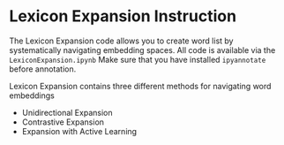 # Lexicon Expansion Instruction

The Lexicon Expansion code allows you to create word list by systematically navigating embedding spaces. All code is available via the `LexiconExpansion.ipynb` Make sure that you have installed `ipyannotate` before annotation.

Lexicon Expansion contains three different methods for navigating word embeddings

- Unidirectional Expansion
- Contrastive Expansion
- Expansion with Active Learning

##